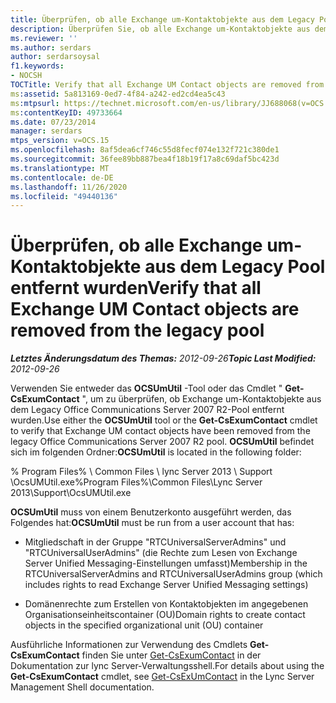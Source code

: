 ```yaml
---
title: Überprüfen, ob alle Exchange um-Kontaktobjekte aus dem Legacy Pool entfernt wurden
description: Überprüfen Sie, ob alle Exchange um-Kontaktobjekte aus dem Legacy Pool entfernt wurden.
ms.reviewer: ''
ms.author: serdars
author: serdarsoysal
f1.keywords:
- NOCSH
TOCTitle: Verify that all Exchange UM Contact objects are removed from the legacy pool
ms:assetid: 5a813169-0ed7-4f84-a242-ed2cd4ea5c43
ms:mtpsurl: https://technet.microsoft.com/en-us/library/JJ688068(v=OCS.15)
ms:contentKeyID: 49733664
ms.date: 07/23/2014
manager: serdars
mtps_version: v=OCS.15
ms.openlocfilehash: 8af5dea6cf746c55d8fecf074e132f721c380de1
ms.sourcegitcommit: 36fee89bb887bea4f18b19f17a8c69daf5bc423d
ms.translationtype: MT
ms.contentlocale: de-DE
ms.lasthandoff: 11/26/2020
ms.locfileid: "49440136"
---
```

# <a name="verify-that-all-exchange-um-contact-objects-are-removed-from-the-legacy-pool"></a><span data-ttu-id="c6b1a-103">Überprüfen, ob alle Exchange um-Kontaktobjekte aus dem Legacy Pool entfernt wurden</span><span class="sxs-lookup"><span data-stu-id="c6b1a-103">Verify that all Exchange UM Contact objects are removed from the legacy pool</span></span>

<div data-xmlns="http://www.w3.org/1999/xhtml">

<div class="topic" data-xmlns="http://www.w3.org/1999/xhtml" data-msxsl="urn:schemas-microsoft-com:xslt" data-cs="https://msdn.microsoft.com/">

<div data-asp="https://msdn2.microsoft.com/asp">



</div>

<div id="mainSection">

<div id="mainBody"><span data-ttu-id="c6b1a-104">

<span> </span></span><span class="sxs-lookup"><span data-stu-id="c6b1a-104">

<span> </span></span></span>

<span data-ttu-id="c6b1a-105">_**Letztes Änderungsdatum des Themas:** 2012-09-26_</span><span class="sxs-lookup"><span data-stu-id="c6b1a-105">_**Topic Last Modified:** 2012-09-26_</span></span>

<span data-ttu-id="c6b1a-106">Verwenden Sie entweder das **OCSUmUtil** -Tool oder das Cmdlet " **Get-CsExumContact** ", um zu überprüfen, ob Exchange um-Kontaktobjekte aus dem Legacy Office Communications Server 2007 R2-Pool entfernt wurden.</span><span class="sxs-lookup"><span data-stu-id="c6b1a-106">Use either the **OCSUmUtil** tool or the **Get-CsExumContact** cmdlet to verify that Exchange UM contact objects have been removed from the legacy Office Communications Server 2007 R2 pool.</span></span> <span data-ttu-id="c6b1a-107">**OCSUmUtil** befindet sich im folgenden Ordner:</span><span class="sxs-lookup"><span data-stu-id="c6b1a-107">**OCSUmUtil** is located in the following folder:</span></span>

<span data-ttu-id="c6b1a-108">% Program Files% \\ Common Files \\ lync Server 2013 \\ Support \\OcsUMUtil.exe</span><span class="sxs-lookup"><span data-stu-id="c6b1a-108">%Program Files%\\Common Files\\Lync Server 2013\\Support\\OcsUMUtil.exe</span></span>

<span data-ttu-id="c6b1a-109">**OCSUmUtil** muss von einem Benutzerkonto ausgeführt werden, das Folgendes hat:</span><span class="sxs-lookup"><span data-stu-id="c6b1a-109">**OCSUmUtil** must be run from a user account that has:</span></span>

  - <span data-ttu-id="c6b1a-110">Mitgliedschaft in der Gruppe "RTCUniversalServerAdmins" und "RTCUniversalUserAdmins" (die Rechte zum Lesen von Exchange Server Unified Messaging-Einstellungen umfasst)</span><span class="sxs-lookup"><span data-stu-id="c6b1a-110">Membership in the RTCUniversalServerAdmins and RTCUniversalUserAdmins group (which includes rights to read Exchange Server Unified Messaging settings)</span></span>

  - <span data-ttu-id="c6b1a-111">Domänenrechte zum Erstellen von Kontaktobjekten im angegebenen Organisationseinheitscontainer (OU)</span><span class="sxs-lookup"><span data-stu-id="c6b1a-111">Domain rights to create contact objects in the specified organizational unit (OU) container</span></span>

<span data-ttu-id="c6b1a-112">Ausführliche Informationen zur Verwendung des Cmdlets **Get-CsExumContact** finden Sie unter [Get-CsExumContact](https://docs.microsoft.com/powershell/module/skype/Get-CsExUmContact) in der Dokumentation zur lync Server-Verwaltungsshell.</span><span class="sxs-lookup"><span data-stu-id="c6b1a-112">For details about using the **Get-CsExumContact** cmdlet, see [Get-CsExUmContact](https://docs.microsoft.com/powershell/module/skype/Get-CsExUmContact) in the Lync Server Management Shell documentation.</span></span>

<span data-ttu-id="c6b1a-113"></div>

<span> </span>

</div>

</div>

</span><span class="sxs-lookup"><span data-stu-id="c6b1a-113"></div>

<span> </span>

</div>

</div>

</span></span></div>

